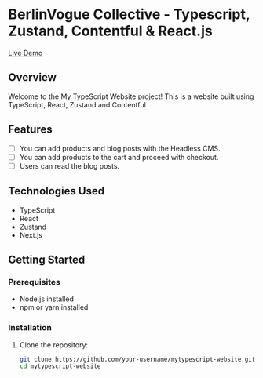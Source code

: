 # BerlinVogue Collective - Typescript, Zustand, Contentful & React.js

[Live Demo](https://mytypescript-website.vercel.app/)

## Overview

Welcome to the My TypeScript Website project! This is a website built using TypeScript, React, Zustand and Contentful

## Features

- [ ] You can add products and blog posts with the Headless CMS.
- [ ] You can add products to the cart and proceed with checkout.
- [ ] Users can read the blog posts.

## Technologies Used

- TypeScript
- React
- Zustand
- Next.js

## Getting Started

### Prerequisites

- Node.js installed
- npm or yarn installed

### Installation

1. Clone the repository:

   ```bash
   git clone https://github.com/your-username/mytypescript-website.git
   cd mytypescript-website
   ```
